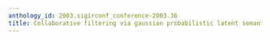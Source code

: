 ```yaml
---
anthology_id: 2003.sigirconf_conference-2003.36
title: Collaborative filtering via gaussian probabilistic latent semantic analysis
---
```

